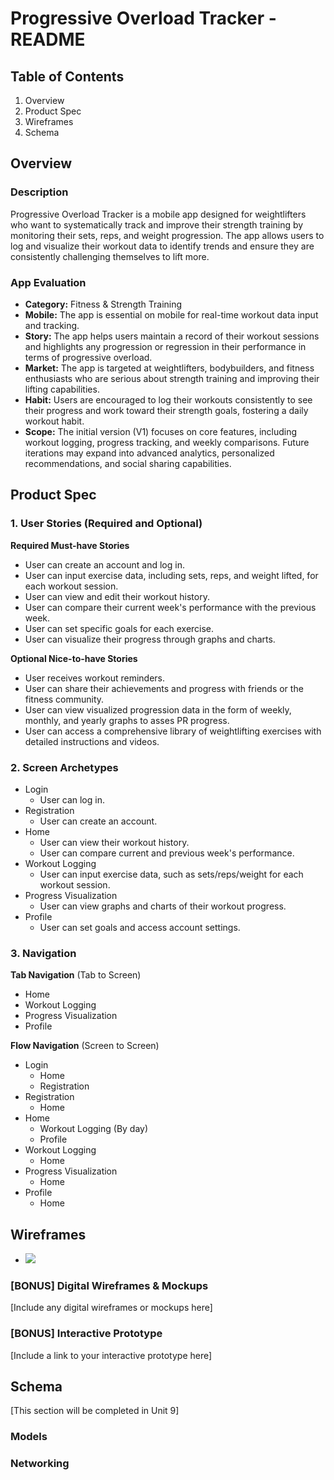 # Progressive Overload Tracker - README

## Table of Contents

1. Overview
2. Product Spec
3. Wireframes
4. Schema

## Overview

### Description

Progressive Overload Tracker is a mobile app designed for weightlifters who want to systematically track and improve their strength training by monitoring their sets, reps, and weight progression. The app allows users to log and visualize their workout data to identify trends and ensure they are consistently challenging themselves to lift more.

### App Evaluation

- **Category:** Fitness & Strength Training
- **Mobile:** The app is essential on mobile for real-time workout data input and tracking.
- **Story:** The app helps users maintain a record of their workout sessions and highlights any progression or regression in their performance in terms of progressive overload.
- **Market:** The app is targeted at weightlifters, bodybuilders, and fitness enthusiasts who are serious about strength training and improving their lifting capabilities.
- **Habit:** Users are encouraged to log their workouts consistently to see their progress and work toward their strength goals, fostering a daily workout habit.
- **Scope:** The initial version (V1) focuses on core features, including workout logging, progress tracking, and weekly comparisons. Future iterations may expand into advanced analytics, personalized recommendations, and social sharing capabilities.

## Product Spec

### 1. User Stories (Required and Optional)

**Required Must-have Stories**

- User can create an account and log in.
- User can input exercise data, including sets, reps, and weight lifted, for each workout session.
- User can view and edit their workout history.
- User can compare their current week's performance with the previous week.
- User can set specific goals for each exercise.
- User can visualize their progress through graphs and charts.

**Optional Nice-to-have Stories**

- User receives workout reminders.
- User can share their achievements and progress with friends or the fitness community.
- User can view visualized progression data in the form of weekly, monthly, and yearly graphs to asses PR progress.
- User can access a comprehensive library of weightlifting exercises with detailed instructions and videos.

### 2. Screen Archetypes

- Login
  - User can log in.
- Registration
  - User can create an account.
- Home
  - User can view their workout history.
  - User can compare current and previous week's performance.
- Workout Logging
  - User can input exercise data, such as sets/reps/weight for each workout session.
- Progress Visualization
  - User can view graphs and charts of their workout progress.
- Profile
  - User can set goals and access account settings.

### 3. Navigation

**Tab Navigation** (Tab to Screen)

- Home
- Workout Logging
- Progress Visualization
- Profile

**Flow Navigation** (Screen to Screen)

- Login
  - Home
  - Registration
- Registration
  - Home
- Home
  - Workout Logging (By day)
  - Profile
- Workout Logging
  - Home
- Progress Visualization
  - Home
- Profile
  - Home

## Wireframes
-  ![](https://drive.google.com/drive/folders/1Mi9VnaLWSFfcTwiCW1d2bEqlkz4ssLGQ) 

### [BONUS] Digital Wireframes & Mockups

[Include any digital wireframes or mockups here]

### [BONUS] Interactive Prototype

[Include a link to your interactive prototype here]

## Schema

[This section will be completed in Unit 9]

### Models

### Networking
